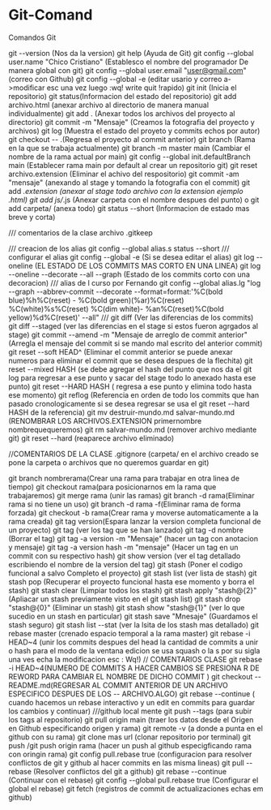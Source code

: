 # Git-Comand
Comandos Git

git --version (Nos da la version)
git help (Ayuda de Git)
git config --global user.name "Chico Cristiano" (Establesco el nombre del programador De manera global con git)
git config --global user.email "user@gmail.com" (correo con Github)
git config --global -e (editar usario y correo a->modificar esc una vez luego :wq! write quit !rapido)
git init (Inicia el repositorio)
git status(Informacion del estado del repositorio)
git add archivo.html  (anexar archivo al directorio de manera manual individualmente)
git add . (Anexar todos los archivos del proyecto al directorio)
git commit -m "Mensaje" (Creamos la fotografia del proyecto y archivos)
git log (Muestra el estado del proyeto y commits echos por autor)
git checkout -- .(Regresa el proyecto al commit anterior)
git branch (Rama en la que se trabaja actualmente)
git branch -m master main (Cambiar el nombre de la rama actual por main)
git config --global init.defaultBranch main (Establecer rama main por default al crear un repositorio git)
git reset archivo.extension (Eliminar el achivo del respositorio)
git commit -am "mensaje" (anexando al stage y tomando la fotografia con el commit)
git add *.extension (anexar al stage todo archivo con la extension ejemplo .html)
git add js/*.js (Anexar carpeta con el nombre despues del punto) o git add carpeta/ (anexa todo)
git status --short (Informacion de estado mas breve y corta)

/// comentarios de la clase
  archivo .gitkeep

/// creacion de los alias
git config --global alias.s status --short
/// configurar el alias
git config --global -e (Si se desea editar el alias)
git log --oneline (EL ESTADO DE LOS COMMITS MAS CORTO EN UNA LINEA)
git log --oneline --decorate --all --graph (Estado de los commits corto con una decoracion)
/// alias de l curso por Fernando
git config --global alias.lg "log --graph --abbrev-commit --decorate --format=format:'%C(bold blue)%h%C(reset) - %C(bold green)(%ar)%C(reset) %C(white)%s%C(reset) %C(dim white)- %an%C(reset)%C(bold yellow)%d%C(reset)' --all"
///
git diff (Ver las diferencias de los commits)
git diff --staged (ver las diferencias en el stage si estos fueron agrgados al stage)
git commit --amend -m "Mensaje de arreglo de commit anterior" (Arregla el mensaje del commit si se mando mal escrito del anterior commit)
git reset --soft HEAD^ (Eliminar el commit anterior se puede anexar numeros para eliminar el commit que se desea despues de la flechita)
git reset --mixed HASH (se debe agregar el hash del punto que nos da el git log  para regresar a ese punto y sacar del stage todo lo anexado hasta ese punto)
git reset --HARD HASH ( regresa a ese punto y elimina todo hasta ese momento)
git reflog (Referencia en orden de todo los commits que han pasado cronologicamente si se desea regresar se usa el git reset --hard HASH de la referencia)
git mv destruir-mundo.md salvar-mundo.md (RENOMBRAR LOS ARCHIVOS.EXTENSION primernombre nombrequequeremos)
git rm salvar-mundo.md (remover archivo mediante git)
git reset --hard (reaparece archivo eliminado)

//COMENTARIOS DE LA CLASE
.gitignore (carpeta/ en el archivo creado se pone la carpeta o archivos que no queremos guardar en git)

git branch nombrerama(Crear una rama para trabajar en otra linea de tiempo)
git checkout rama(para posicionarnos em la rama que trabajaremos)
git merge rama (unir las ramas)
git branch -d rama(Eliminar rama si no tiene un uso)
git branch -d rama -f(Eliminar rama de forma forzada)
git checkout -b rama(Crear rama y moverse automaticamente a la rama creada)
git tag version(Espara lanzar la version completa funcional de un proyecto)
git tag (ver los tag que se han lanzado)
git tag -d nombre (Borrar el tag)
git tag -a version -m "Mensaje"  (hacer un tag con anotacion y mensaje)
git tag -a version hash -m "mensaje" (Hacer un tag en un commit con su respectivo hash)
git show version (ver el tag detallado escribiendo el nombre de la version del tag)
git stash (Poner el codigo funcional a salvo Completo el proyecto)
git stash list (ver lista de stash)
git stash pop (Recuperar el proyecto funcional hasta ese momento y borra el stash)
git stash clear (Limpiar todos los stash)
git stash apply "stash@{2}" (Apliacar un stash previamente visto en el git stash list)
git stash drop "stash@{0}"   (Eliminar un stash)
git stash show "stash@{1}" (ver lo que sucedio en un stash en particular)
git stash save "Mnesaje" (Guardamos el stash seguro)
git stash list --stat  (ver la lsita de los stash mas detallado)
git rebase master (crenado espacio temporal a la rama master)
git rebase -i HEAD~4 (unir los commits despues del head la cantidad de commits a unir o hash para el modo de la ventana edicion se usa squash o la s por su sigla una ves echa la modificacion esc : Wq!)
// COMENTARIOS CLASE  git rebase -i HEAD~4(NUMERO DE COMMITS A HACER CAMBIOS SE PRESIONA R DE REWORD PARA CAMBIAR EL NOMBRE DE DICHO COMMIT )
git checkout -- README.md(REGRESAR AL COMMIT ANTERIOR DE UN ARCHIVO ESPECIFICO DESPUES DE LOS -- ARCHIVO.ALGO)
git rebase --continue  ( cuando hacemos un rebase interactivo y un  edit en commits para  guardar los cambios y continuar)
///github
local mente
git push --tags (para subir los tags al repositorio)
git pull origin main (traer los datos desde el Origen en Github especificando origen y rama)
git remote -v (a donde a punta en el github con su rama)
git clone mas url (clonar repositorio por terminal)
git push /git push origin rama (hacer un push al github especigficando rama con oringin rama)
git config pull.rebase true (configuracion para resolver conflictos de git y github al hacer commits en las misma lineas)
git pull --rebase  (Resolver conflictos del git a github)
git rebase --continue (Continuar con el rebase)
git config --global pull.rebase true (Configurar el global el rebase)
git fetch (registros de commit de actualizaciones echas em github)





